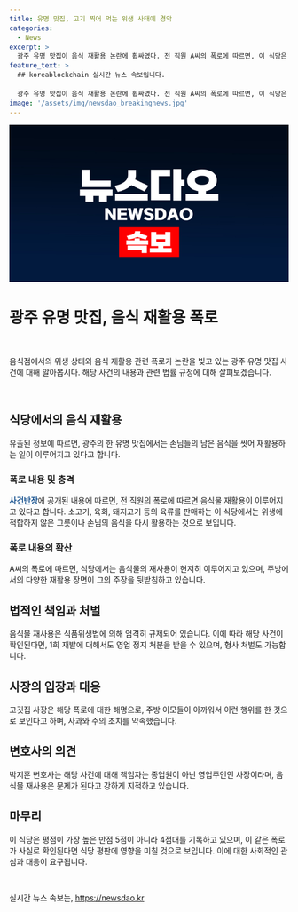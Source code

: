 ```yaml
---
title: 유명 맛집, 고기 찍어 먹는 위생 사태에 경악
categories:
  - News
excerpt: >
  광주 유명 맛집이 음식 재활용 논란에 휩싸였다. 전 직원 A씨의 폭로에 따르면, 이 식당은 손님이 남긴 음식을 다시 활용하고, 소고기, 육회, 돼지고기 등을 판매하지만 불량 음식재료를 재활용했다고 주장했다. 또한, 음식물 재사용으로 인한 위생상태 문제도 지적되었다. 고깃집 사장은 사과를 했지만, 이에 대한 고객들의 분노와 변호사의 입장이 큰 이슈가 되고 있다. 이와 관련하여 음식물 재사용으로 인한 법적 처벌도 논의되고 있다. 클릭해서 자세한 내용을 확인해보세요! #유명맛집 #남은음식재활용
feature_text: >
  ## koreablockchain 실시간 뉴스 속보입니다.

  광주 유명 맛집이 음식 재활용 논란에 휩싸였다. 전 직원 A씨의 폭로에 따르면, 이 식당은 손님이 남긴 음식을 다시 활용하고, 소고기, 육회, 돼지고기 등을 판매하지만 불량 음식재료를 재활용했다고 주장했다. 또한, 음식물 재사용으로 인한 위생상태 문제도 지적되었다. 고깃집 사장은 사과를 했지만, 이에 대한 고객들의 분노와 변호사의 입장이 큰 이슈가 되고 있다. 이와 관련하여 음식물 재사용으로 인한 법적 처벌도 논의되고 있다. 클릭해서 자세한 내용을 확인해보세요! #유명맛집 #남은음식재활용
image: '/assets/img/newsdao_breakingnews.jpg'
---
```


<p><img src="/assets/img/newsdao_breakingnews.jpg" alt="koreablockchain 속보" /></p>

<h1 data-ke-size="size26">광주 유명 맛집, 음식 재활용 폭로</h1>

<p data-ke-size="size16">&nbsp;</p>

<p>음식점에서의 위생 상태와 음식 재활용 관련 폭로가 논란을 빚고 있는 광주 유명 맛집 사건에 대해 알아봅시다. 해당 사건의 내용과 관련 법률 규정에 대해 살펴보겠습니다.</p>

<p data-ke-size="size16">&nbsp;</p>

<h2 data-ke-size="size22">식당에서의 음식 재활용</h2>

<p data-ke-size="size16">유출된 정보에 따르면, 광주의 한 유명 맛집에서는 손님들의 남은 음식을 씻어 재활용하는 일이 이루어지고 있다고 합니다.</p>

<h3 data-ke-size="size20">폭로 내용 및 충격</h3>

<p data-ke-size="size16"><b><span style="color: #1a5490;">사건반장</span></b>에 공개된 내용에 따르면, 전 직원의 폭로에 따르면 음식물 재활용이 이루어지고 있다고 합니다. 소고기, 육회, 돼지고기 등의 육류를 판매하는 이 식당에서는 위생에 적합하지 않은 그릇이나 손님의 음식을 다시 활용하는 것으로 보입니다.</p>

<h3 data-ke-size="size20">폭로 내용의 확산</h3>

<p data-ke-size="size16">A씨의 폭로에 따르면, 식당에서는 음식물의 재사용이 현저히 이루어지고 있으며, 주방에서의 다양한 재활용 장면이 그의 주장을 뒷받침하고 있습니다.</p>

<h2 data-ke-size="size22">법적인 책임과 처벌</h2>

<p data-ke-size="size16">음식물 재사용은 식품위생법에 의해 엄격히 규제되어 있습니다. 이에 따라 해당 사건이 확인된다면, 1회 재발에 대해서도 영업 정지 처분을 받을 수 있으며, 형사 처벌도 가능합니다.</p>

<h2 data-ke-size="size22">사장의 입장과 대응</h2>

<p data-ke-size="size16">고깃집 사장은 해당 폭로에 대한 해명으로, 주방 이모들이 아까워서 이런 행위를 한 것으로 보인다고 하며, 사과와 주의 조치를 약속했습니다.</p>

<h2 data-ke-size="size22">변호사의 의견</h2>

<p data-ke-size="size16">박지훈 변호사는 해당 사건에 대해 책임자는 종업원이 아닌 영업주인인 사장이라며, 음식물 재사용은 문제가 된다고 강하게 지적하고 있습니다.</p>

<h2 data-ke-size="size22">마무리</h2>

<p data-ke-size="size16">이 식당은 평점이 가장 높은 만점 5점이 아니라 4점대를 기록하고 있으며, 이 같은 폭로가 사실로 확인된다면 식당 평판에 영향을 미칠 것으로 보입니다. 이에 대한 사회적인 관심과 대응이 요구됩니다.</p>

<p data-ke-size="size16">&nbsp;</p>
실시간 뉴스 속보는, <a href="https://newsdao.kr" rel="dofollow">https://newsdao.kr</a>


